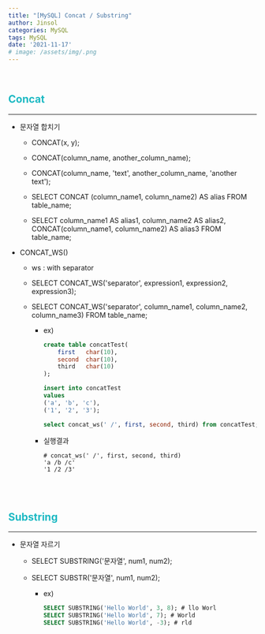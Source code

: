 ```yaml
---
title: "[MySQL] Concat / Substring"
author: Jinsol
categories: MySQL
tags: MySQL
date: '2021-11-17'
# image: /assets/img/.png
---
```


<br>

## <span style="color:#1DB9C3">Concat</span>
<hr>

- 문자열 합치기

    - CONCAT(x, y);

    - CONCAT(column_name, another_column_name);

    - CONCAT(column_name, 'text', another_column_name, 'another text');

    - SELECT CONCAT (column_name1, column_name2) AS alias FROM table_name; 

    - SELECT column_name1 AS alias1, column_name2 AS alias2, CONCAT(column_name1, column_name2) AS alias3 FROM table_name;

- CONCAT_WS()

    - ws : with separator

    - SELECT CONCAT_WS('separator', expression1, expression2, expression3);

    - SELECT CONCAT_WS('separator', column_name1, column_name2, column_name3) FROM table_name;

        - ex)

            ```sql
            create table concatTest(
                first	char(10),
                second	char(10),
                third	char(10)
            );

            insert into concatTest
            values
            ('a', 'b', 'c'),
            ('1', '2', '3');

            select concat_ws(' /', first, second, third) from concatTest;
            ```

        - 실행결과

            ```
            # concat_ws(' /', first, second, third)
            'a /b /c'
            '1 /2 /3'
            ```



<br>
<br>

## <span style="color:#1DB9C3">Substring</span>
<hr>

- 문자열 자르기

    - SELECT SUBSTRING('문자열', num1, num2);

    - SELECT SUBSTR('문자열', num1, num2);

        - ex)

            ```sql
            SELECT SUBSTRING('Hello World', 3, 8); # llo Worl
            SELECT SUBSTRING('Hello World', 7); # World
            SELECT SUBSTRING('Hello World', -3); # rld
            ```
